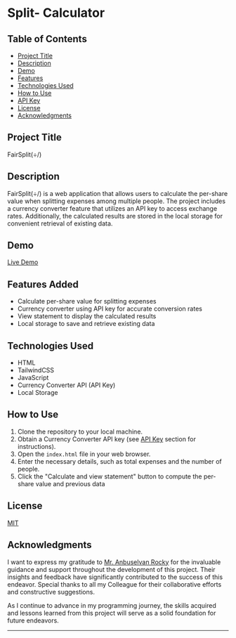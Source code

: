 # Split- Calculator

## Table of Contents

- [Project Title](#project-title)
- [Description](#description)
- [Demo](#demo)
- [Features](#features)
- [Technologies Used](#technologies-used)
- [How to Use](#how-to-use)
- [API Key](#api-key)
- [License](#license)
- [Acknowledgments](#acknowledgments)

## Project Title

FairSplit(÷/)

## Description

FairSplit(÷/) is a web application that allows users to calculate the per-share value when splitting expenses among multiple people. The project includes a currency converter feature that utilizes an API key to access exchange rates. Additionally, the calculated results are stored in the local storage for convenient retrieval of existing data.

## Demo

[Live Demo]()

## Features Added

- Calculate per-share value for splitting expenses
- Currency converter using API key for accurate conversion rates
- View statement to display the calculated results
- Local storage to save and retrieve existing data

## Technologies Used

- HTML
- TailwindCSS
- JavaScript
- Currency Converter API (API Key)
- Local Storage

## How to Use

1. Clone the repository to your local machine.
2. Obtain a Currency Converter API key (see [API Key]("https://api.exchangerate-api.com/v4/latest/[base]") section for instructions).
3. Open the `index.html` file in your web browser.
4. Enter the necessary details, such as total expenses and the number of people.
5. Click the "Calculate and view statement" button to compute the per-share value and previous data



## License

[MIT](./LICENSE.md)

## Acknowledgments

I want to express my gratitude to [Mr. Anbuselvan Rocky](https://github.com/anburocky3) for the invaluable guidance and support throughout the development of this project. Their insights and feedback have significantly contributed to the success of this endeavor. Special thanks to all my Colleague for their collaborative efforts and constructive suggestions.

As I continue to advance in my programming journey, the skills acquired and lessons learned from this project will serve as a solid foundation for future endeavors.

---